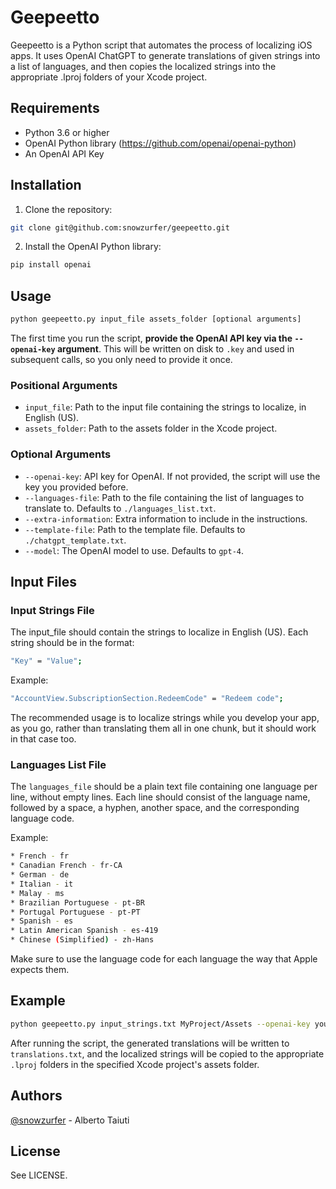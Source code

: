 # Geepeetto

Geepeetto is a Python script that automates the process of localizing iOS apps. It uses OpenAI ChatGPT to generate translations of given strings into a list of languages, and then copies the localized strings into the appropriate .lproj folders of your Xcode project.

## Requirements

* Python 3.6 or higher
* OpenAI Python library (<https://github.com/openai/openai-python>)
* An OpenAI API Key

## Installation

1. Clone the repository:

```bash
git clone git@github.com:snowzurfer/geepeetto.git
```

2. Install the OpenAI Python library:

```bash
pip install openai
```

## Usage

```bash
python geepeetto.py input_file assets_folder [optional arguments]
```

The first time you run the script, **provide the OpenAI API key via the `--openai-key` argument**. This will be written on disk to `.key` and used in subsequent calls, so you only need to provide it once.

### Positional Arguments

* `input_file`: Path to the input file containing the strings to localize, in English (US).
* `assets_folder`: Path to the assets folder in the Xcode project.
  
### Optional Arguments

* `--openai-key`: API key for OpenAI. If not provided, the script will use the key you provided before.
* `--languages-file`: Path to the file containing the list of languages to translate to. Defaults to `./languages_list.txt`.
* `--extra-information`: Extra information to include in the instructions.
* `--template-file`: Path to the template file. Defaults to `./chatgpt_template.txt`.
* `--model`: The OpenAI model to use. Defaults to `gpt-4`.

## Input Files

### Input Strings File

The input_file should contain the strings to localize in English (US). Each string should be in the format:

```bash
"Key" = "Value";
```

Example:

```bash
"AccountView.SubscriptionSection.RedeemCode" = "Redeem code";
```

The recommended usage is to localize strings while you develop your app, as you go, rather than translating them
all in one chunk, but it should work in that case too.

### Languages List File

The `languages_file` should be a plain text file containing one language per line, without empty lines. Each line should consist of the language name, followed by a space, a hyphen, another space, and the corresponding language code.

Example:

```bash
* French - fr
* Canadian French - fr-CA
* German - de
* Italian - it
* Malay - ms
* Brazilian Portuguese - pt-BR
* Portugal Portuguese - pt-PT
* Spanish - es
* Latin American Spanish - es-419
* Chinese (Simplified) - zh-Hans
```

Make sure to use the language code for each language the way that Apple expects them.

## Example

```bash
python geepeetto.py input_strings.txt MyProject/Assets --openai-key your_openai_api_key --languages-file languages_list.txt --extra-information "When translating, don't translate the words Superstar, Maccio, or Catapult since they are the App's main words."
```

After running the script, the generated translations will be written to `translations.txt`, and the localized strings will be copied to the appropriate `.lproj` folders in the specified Xcode project's assets folder.

## Authors

[@snowzurfer](https://github.com/snowzurfer) - Alberto Taiuti

## License

See LICENSE.
